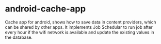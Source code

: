 # android-cache-app
Cache app for android, shows how to save data in content providers, which can be shared by other apps.
It implements Job Schedular to run job after every hour if the wifi network is available and update the existing values in the database.
